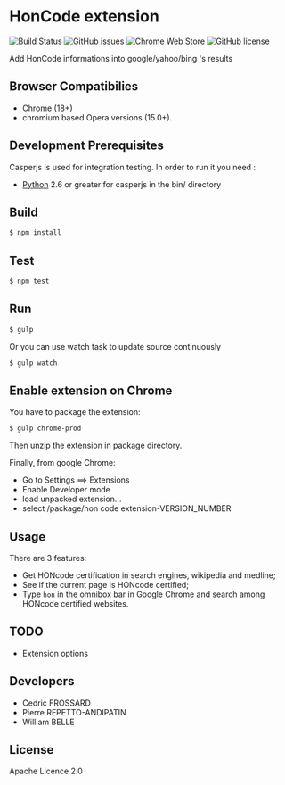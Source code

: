 HonCode extension
=================

[![Build Status](https://travis-ci.org/healthonnet/hon-honcode-extension.svg?branch=master)](https://travis-ci.org/healthonnet/hon-honcode-extension)
[![GitHub issues](https://img.shields.io/github/issues/healthonnet/hon-honcode-extension.svg)](https://github.com/healthonnet/hon-honcode-extension/issues)
[![Chrome Web Store](https://img.shields.io/chrome-web-store/d/honcode-toolbar/migljoiadpobjnfkpmbpjekghdiilneb.svg)](https://chrome.google.com/webstore/detail/honcode-toolbar/migljoiadpobjnfkpmbpjekghdiilneb)
[![GitHub license](https://img.shields.io/badge/license-Apache%202-blue.svg)](https://raw.githubusercontent.com/healthonnet/hon-honcode-extension/master/LICENSE)

Add HonCode informations into google/yahoo/bing 's results


Browser Compatibilies
---------------------
 - Chrome (18+)
 - chromium based Opera versions (15.0+).

Development Prerequisites
-------------------------
Casperjs is used for integration testing. In order to run it you need :
 - [Python](https://www.python.org/)  2.6 or greater for casperjs in the bin/ directory

Build
-----

```bash
$ npm install
```

Test
----

```bash
$ npm test
```

Run
---

```bash
$ gulp
```

Or you can use watch task to update source continuously
```bash
$ gulp watch
```

Enable extension on Chrome
--------------------------

You have to package the extension:

```bash
$ gulp chrome-prod
```

Then unzip the extension in package directory.

Finally, from google Chrome:

 - Go to Settings ==> Extensions
 - Enable Developer mode
 - load unpacked extension...
 - select /package/hon code extension-VERSION_NUMBER

Usage
-----

There are 3 features:

 - Get HONcode certification in search engines, wikipedia and medline;
 - See if the current page is HONcode certified;
 - Type ```hon``` in the omnibox bar in Google Chrome and search among HONcode certified websites.

TODO
----

 - Extension options

Developers
----------

 - Cedric FROSSARD
 - Pierre REPETTO-ANDIPATIN
 - William BELLE

License
-------
Apache Licence 2.0
